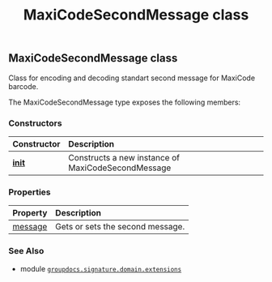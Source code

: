 ﻿---
title: MaxiCodeSecondMessage class
second_title: GroupDocs.Signature for Python via .NET API References
description: 
type: docs
url: /python-net/groupdocs.signature.domain.extensions/maxicodesecondmessage/
is_root: false
weight: 190
---

## MaxiCodeSecondMessage class

Class for encoding and decoding standart second message for MaxiCode barcode.



The MaxiCodeSecondMessage type exposes the following members:

### Constructors
| Constructor | Description |
| :- | :- |
| [__init__](/signature/python-net/groupdocs.signature.domain.extensions/maxicodesecondmessage/__init__/#) | Constructs a new instance of MaxiCodeSecondMessage |


### Properties
| Property | Description |
| :- | :- |
| [message](/signature/python-net/groupdocs.signature.domain.extensions/maxicodesecondmessage/message) | Gets or sets the second message. |



### See Also
* module [`groupdocs.signature.domain.extensions`](..)
